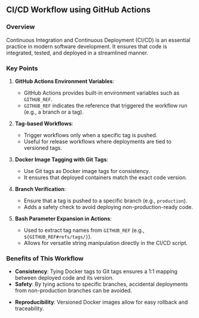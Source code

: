 ## CI/CD Workflow using GitHub Actions

### Overview

Continuous Integration and Continuous Deployment (CI/CD) is an essential practice in modern software development. It ensures that code is integrated, tested, and deployed in a streamlined manner.

### Key Points

1. **GitHub Actions Environment Variables**:
    - GitHub Actions provides built-in environment variables such as `GITHUB_REF`.
    - `GITHUB_REF` indicates the reference that triggered the workflow run (e.g., a branch or a tag).

2. **Tag-based Workflows**:
    - Trigger workflows only when a specific tag is pushed.
    - Useful for release workflows where deployments are tied to versioned tags.

3. **Docker Image Tagging with Git Tags**:
    - Use Git tags as Docker image tags for consistency.
    - It ensures that deployed containers match the exact code version.

4. **Branch Verification**:
    - Ensure that a tag is pushed to a specific branch (e.g., `production`).
    - Adds a safety check to avoid deploying non-production-ready code.

5. **Bash Parameter Expansion in Actions**:
    - Used to extract tag names from `GITHUB_REF` (e.g., `${GITHUB_REF#refs/tags/}`).
    - Allows for versatile string manipulation directly in the CI/CD script.

### Benefits of This Workflow

- **Consistency**: Tying Docker tags to Git tags ensures a 1:1 mapping between deployed code and its version.
- **Safety**: By tying actions to specific branches, accidental deployments from non-production branches can be avoided.
<!-- - **Automation**: Automated testing and deployment ensure quicker feedback loops and faster releases. -->
- **Reproducibility**: Versioned Docker images allow for easy rollback and traceability.
